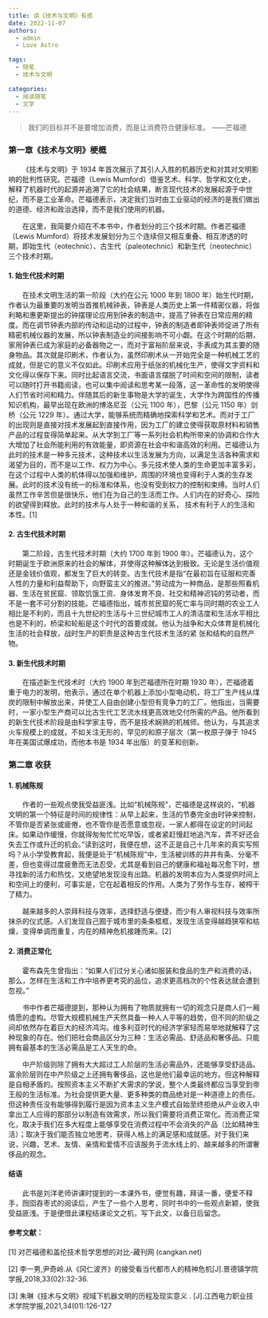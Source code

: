 ```yaml
---
title: 读《技术与文明》有感
date: 2022-11-07
authors:
  - admin
  - Love Astro

tags:
  - 随笔
  - 技术与文明

categories:
  - 阅读随笔
  - 文学
---
```


> 我们的目标并不是要增加消费，而是让消费符合健康标准。                               ——芒福德

<!--more-->


### 第一章《技术与文明》梗概
&emsp;&emsp;《技术与文明》于 1934 年首次展示了其引人入胜的机器历史和对其对文明影响的批判性研究。芒福德（Lewis Mumford）借鉴艺术、科学、哲学和文化史，解释了机器时代的起源并追溯了它的社会结果，断言现代技术的发展起源于中世纪，而不是工业革命。芒福德表示，决定我们当时由工业驱动的经济的是我们做出的道德、经济和政治选择，而不是我们使用的机器。

&emsp;&emsp;在这里，我简要介绍在不本书中，作者划分的三个技术时期。作者芒福德（Lewis Mumford）将技术发展划分为三个连续但又相互重叠、相互渗透的时期，即始生代（eotechnic）、古生代（paleotechnic）和新生代（neotechnic）三个技术时期。
#### 1. 始生代技术时期
&emsp;&emsp;在技术文明生活的第一阶段（大约在公元 1000 年到 1800 年）始生代时期，作者认为最重要的发明当首推机械钟表，钟表是人类历史上第一件精密仪器，将伽利略和惠更斯提出的钟摆理论应用到钟表的制造中，提高了钟表在日常应用的精度。而在调节钟表内部的传动和运动的过程中，钟表的制造者即钟表师促进了所有精密机械仪器的发展，所以钟表制造业的间接影响不可小觑。在这个时期的后期，家用钟表已成为家庭的必备器物之一，而对于富裕阶层来说，手表成为其主要的随身物品。其次就是印刷术，作者认为，虽然印刷术从一开始完全是一种机械工艺的成就，但是它的意义不仅如此。印刷术应用于纸张的机械化生产，使得文字资料和文化得以保存下来。同时比起语言交流，书面语言摆脱了时间和空间的限制，读者可以随时打开书籍阅读，也可以集中阅读和思考某一段落，这一革命性的发明使得人们节省时间和精力。伴随其后的新生事物是大学的诞生，大学作为跨国性的传播知识机构，最早出现在欧洲的博洛尼亚（公元 1100 年），巴黎（公元 1150 年）剑桥（公元 1229 年）。通过大学，能够系统而精确地探索科学和艺术。而对于工厂的出现则是直接对技术发展起到直接作用，因为工厂的建立使得获取原材料和销售产品的过程变得简单起来。从大学到工厂等一系列社会机构所带来的协调和合作大大增加了社会所能利用的有效能量，即资源在社会中和谐高效的利用。芒福德认为此时的技术是一种多元技术，这种技术以生活发展为方向，以满足生活各种需求和渴望为目的，而不是以工作、权力为中心。多元技术使人类的生命更加丰富多彩，在这个过程中人类的机体得以加强和维护，周围的环境也变得利于人类的生存发展。此时的技术没有统一的标准和体系，也没有受到权力的控制和束缚。当时人们虽然工作辛苦但是很快乐，他们在为自己的生活而工作。人们内在的好奇心、探险的欲望得到释放。此时的技术与人处于一种和谐的关系， 技术有利于人的生活和本性。[1]
#### 2. 古生代技术时期
&emsp;&emsp;第二阶段，古生代技术时期（大约 1700 年到 1900 年）。芒福德认为，这个时期诞生于欧洲原来的社会的解体，并使得这种解体达到极致。无论是生活价值观还是金钱价值观，都发生了巨大的转变。古生代技术是指“在最初旨在征服和完善人性的力量和利益帮助下，向野蛮主义的推进。”劳动成为一种商品，是那些照看机器、生活在贫民窟、领取饥饿工资、身体发育不良、社交和精神迟钝的劳动者，而不是一套不可分割的技能。芒福德指出，城市贫民窟的死亡率与同时期的农业工人相比是不利的，而且十九世纪的生活与十三世纪城市工人的清洁度和生活水平相比也是不利的，桥梁和轮船是这个时代的首要成就。他认为战争和大众体育是机械化生活的社会释放，战时生产的职责是这种古生代技术生活的紧
张和结构的自然产物。
#### 3. 新生代技术时期
&emsp;&emsp;在描述新生代技术时（大约 1900 年到芒福德所在时期 1930 年），芒福德着重于电力的发明，他表示，通过在单个机器上添加小型电动机，将工厂生产线从煤炭的限制中解放出来，并使工人自由创建小型但有竞争力的工厂。他指出，当需要时，一家小型生产商可以比古生代工艺流水线更高效地交付所需的产品。他所看到的新生代技术阶段是由科学家主导，而不是技术娴熟的机械师。他认为，与其追求火车规模上的成就，不如关注无形的，罕见的和原子层次（第一枚原子弹于 1945 年在美国试爆成功，而他本书是 1934 年出版）的变革和创新。
### 第二章 收获
#### 1. 机械陈规
&emsp;&emsp;作者的一些观点使我受益匪浅。比如“机械陈规”，芒福德是这样说的，“机器文明的第一个特征是时间的规律性：从早上起来，生活的节奏完全由时钟来控制，不管你是否紧张或疲倦，也不管你是否愿意或忽视，一家人都得在设定的时间起床。如果动作缓慢，你就得匆匆忙忙吃早饭，或者紧赶慢赶地追汽车，弄不好还会失去工作或升迁的机会。”读到这时，我便在想，这不正是自己十几年来的真实写照吗？从小学受教育起，我便是处于“机械陈规”中，生活被训练的井井有条、分毫不差，但也变得过度疲惫而无法忍受，尤其是看到自己的健康和福祉每况愈下时，想寻找新的活力和热忱，又绝望地发现没有出路。机器的发明本应为人类提供时间上和空间上的便利，可事实是，它在起着相反的作用。人类为了劳作与生存，被榨干了精力。

&emsp;&emsp;越来越多的人崇拜科技与效率，选择舒适与便捷，而少有人审视科技与效率所抹杀的仪式感。人们发现自己囿于城市里的条条框框，发现生活变得越趋狭窄和枯燥，变得单调而重复，内在的精神危机接踵而来。[2]
#### 2. 消费正常化
&emsp;&emsp;霍布森先生曾指出：“如果人们过分关心诸如服装和食品的生产和消费的话，那么，怎样在生活和工作中培养更考究的品位，追求更高档次的个性表达就会遭到忽视。”

&emsp;&emsp;书中作者芒福德提到，那种认为拥有了物质就拥有一切的观念只是商人们一厢情愿的虚构。尽管大规模机械生产天然具备一种人人平等的趋势，但不同的阶级之间却依然存在着巨大的经济鸿沟。维多利亚时代的经济学家轻而易举地就解释了这种现象的存在。他们把社会商品区分为三种：生活必需品、舒适品和奢侈品。只能拥有最基本的生活必需品是工人天生的命。

&emsp;&emsp;中产阶级则除了拥有大大超过工人阶层的生活必需品外，还能够享受舒适品。富余阶层则在中产阶级之上还拥有奢侈品，这也是他们最幸运的地方。但这种解释是自相矛盾的。按照资本主义不断扩大需求的学说，整个人类最终都应当享受到帝王般的生活标准。为社会提供更大量、更多种类的商品绝对是一种道德上的责任。但这种责任没有能够得到履行是因为资本主义生产模式自始至终拒绝从产业收入中拿出工人应得的那部分以制造有效需求，所以我们需要将消费正常化。而消费正常化，取决于我们在多大程度上能够享受在消费过程中不会消失的产品（比如精神生活）；取决于我们能否独立地思考、获得人格上的满足感和成就感。对于我们来说，兴趣，艺术、友情、亲情和爱情不应该服务于流水线上的、越来越多的所谓奢侈品的观念。
#### 结语
&emsp;&emsp;此书是刘洋老师讲课时提到的一本课外书，便觉有趣，拜读一番，便爱不释手，囫囵吞枣式的阅读后，产生了一些个人思考，同时书中的一些观点新颖，使我受益匪浅。于是便借此课程结课论文之机，写下此文，以备日后留念。
#### 参考文献：
[1] 对芒福德和盖伦技术哲学思想的对比-藏刊网 (cangkan.net)

[2] 李一男,尹奇岭.从《冈仁波齐》的接受看当代都市人的精神危机[J].景德镇学院学报,2018,33(02):32-36.

[3] 朱琳《技术与文明》视域下机器文明的历程及现实意义 . [J].江西电力职业技术学院学报,2021,34(01):126-127

